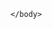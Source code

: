 <!DOCTYPE html>
<html>
	<head>
		<title></title>
	</head>
	<body>
	
	
	
	
	
	



	
	
	</body>
</html>
